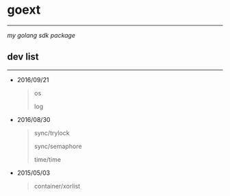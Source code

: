 # goext #
---
*my golang sdk package*

## dev list ##
---

- 2016/09/21
	> os
	>
	> log

- 2016/08/30
	> sync/trylock
	>
	> sync/semaphore
	>
	> time/time

- 2015/05/03
	> container/xorlist
